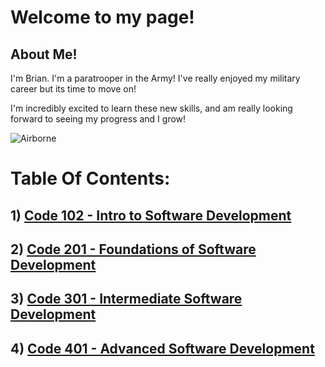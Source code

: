 # Welcome to my page! 

## About Me!

I'm Brian. I'm a paratrooper in the Army! I've really enjoyed my military career but its time to move on!

I'm incredibly excited to learn these new skills, and am really looking forward to seeing my progress and I grow!

![Airborne](https://api.army.mil/e2/c/images/2013/12/13/324627/size0.jpg) 


# Table Of Contents:

## 1) [Code 102 - Intro to Software Development](class102main.md)

## 2) [Code 201 - Foundations of Software Development](class201main.md) 

## 3) [Code 301 - Intermediate Software Development](class301main.md)

## 4) [Code 401 - Advanced Software Development](class401main.md)




